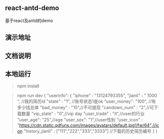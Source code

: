 ## react-antd-demo
基于react及antd的demo

## 演示地址

## 文档说明

## 本地运行
> npm install

> npm run dev
{
    "userinfo": {
        "iphone" : "13124793355",
        "jianli" : " 1000 ", //我的简历id
        "state" :  "1", //账号状态1是ok
        "user_money": "100", //有多少钱总体
        "bad_money" : "10",//不可提现
        "candown_num" : "2",//可下载数量
        "vip_state" : "0",//vip day
        "user_trade" : "it",//user的行业
        "user_age": "25",//age
        "user_sex": "1",//user性别
        "user_icon" : "https://cdn.static.qdfuns.com/images/avatars/default.jpg!/fw/64",//icon
        "history_jianli" : ["111","222","333","3333"] //下载的历史简历编号
    }
}